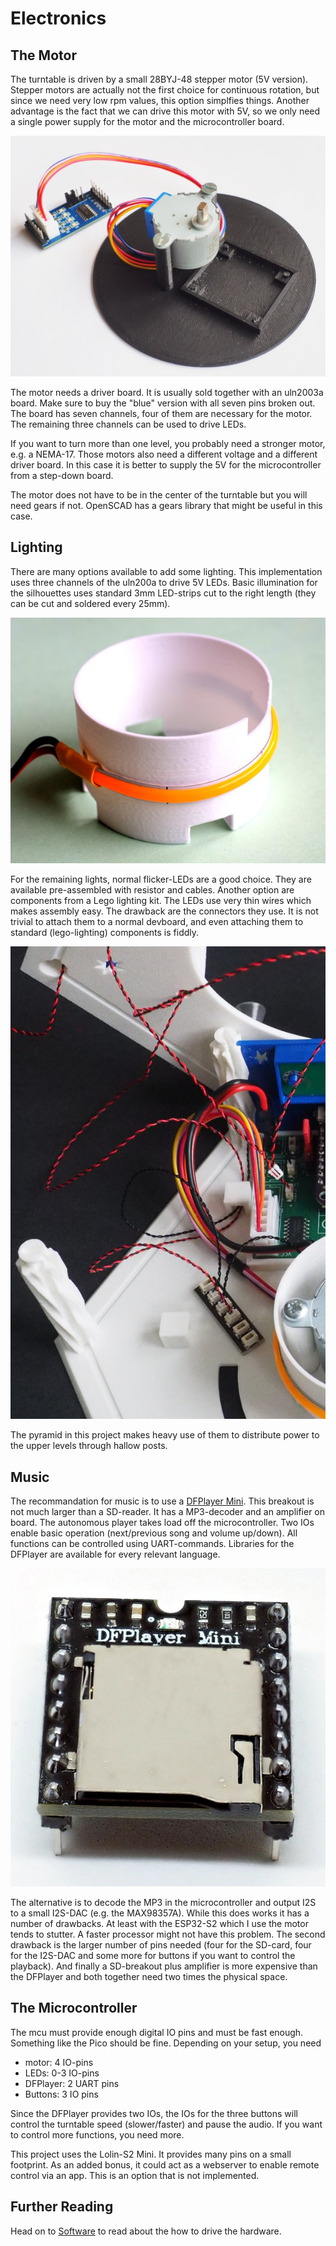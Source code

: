 Electronics
===========


The Motor
---------

The turntable is driven by a small 28BYJ-48 stepper motor (5V
version). Stepper motors are actually not the first choice for
continuous rotation, but since we need very low rpm values, this
option simplfies things. Another advantage is the fact that we can
drive this motor with 5V, so we only need a single power supply for
the motor and the microcontroller board.

![](./motor.jpg)

The motor needs a driver board. It is usually sold together with an
uln2003a board. Make sure to buy the "blue" version with all seven
pins broken out. The board has seven channels, four of them are
necessary for the motor. The remaining three channels can be used to
drive LEDs.

If you want to turn more than one level, you probably need a stronger
motor, e.g. a NEMA-17. Those motors also need a different voltage and
a different driver board. In this case it is better to supply the 5V
for the microcontroller from a step-down board.

The motor does not have to be in the center of the turntable but you
will need gears if not. OpenSCAD has a gears library that might be
useful in this case.


Lighting
--------

There are many options available to add some lighting. This implementation
uses three channels of the uln200a to drive 5V LEDs. Basic illumination
for the silhouettes uses standard 3mm LED-strips cut to the right length
(they can be cut and soldered every 25mm).

![](./led_strip.jpg)

For the remaining lights, normal flicker-LEDs are a good choice. They are
available pre-assembled with resistor and cables. Another option are
components from a Lego lighting kit. The LEDs use very thin wires which
makes assembly easy. The drawback are the connectors they use. It
is not trivial to attach them to a normal devboard, and even
attaching them to standard (lego-lighting) components is fiddly.

![](./lego_lighting.jpg)

The pyramid in this project makes heavy use of them to distribute
power to the upper levels through hallow posts.


Music
-----

The recommandation for music is to use a [DFPlayer
Mini](https://wiki.dfrobot.com/DFPlayer_Mini_SKU_DFR0299). This
breakout is not much larger than a SD-reader. It has a MP3-decoder and
an amplifier on board. The autonomous player takes load off the
microcontroller.  Two IOs enable basic operation (next/previous song
and volume up/down). All functions can be controlled using
UART-commands. Libraries for the DFPlayer are available for every
relevant language.

![](./dfplayer.jpg)

The alternative is to decode the MP3 in the microcontroller and output
I2S to a small I2S-DAC (e.g. the MAX98357A). While this does works it
has a number of drawbacks. At least with the ESP32-S2 which I use the
motor tends to stutter. A faster processor might not have this
problem. The second drawback is the larger number of pins needed (four
for the SD-card, four for the I2S-DAC and some more for buttons if you
want to control the playback). And finally a SD-breakout plus
amplifier is more expensive than the DFPlayer and both together need
two times the physical space.


The Microcontroller
-------------------

The mcu must provide enough digital IO pins and must be fast
enough. Something like the Pico should be fine. Depending on your
setup, you need

  - motor: 4 IO-pins
  - LEDs: 0-3 IO-pins
  - DFPlayer: 2 UART pins
  - Buttons: 3 IO pins

Since the DFPlayer provides two IOs, the IOs for the three buttons will
control the turntable speed (slower/faster) and pause the audio.
If you want to control more functions, you need more.

This project uses the Lolin-S2 Mini. It provides many pins on a small
footprint. As an added bonus, it could act as a webserver to enable
remote control via an app. This is an option that is not implemented.


Further Reading
---------------

Head on to [Software](./software.md) to read about the how to
drive the hardware.
